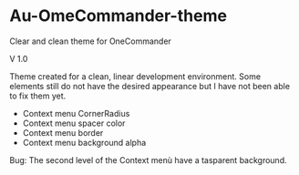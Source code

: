 # Au-OmeCommander-theme
Clear and clean theme for OneCommander

V 1.0

Theme created for a clean, linear development environment. Some elements still do not have the desired appearance but I have not been able to fix them yet.

- Context menu CornerRadius
- Context menu spacer color
- Context menu border
- Context menu background alpha

Bug: 
The second level of the Context menù have a tasparent background.
